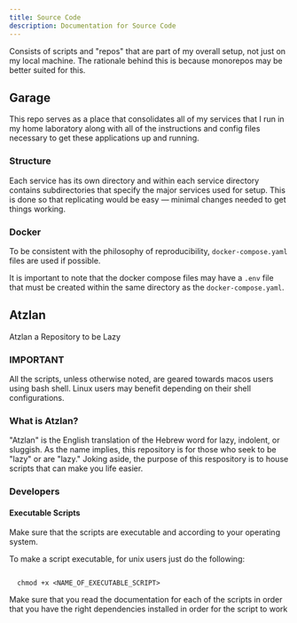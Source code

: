 ```yaml
---
title: Source Code
description: Documentation for Source Code
---
```



Consists of scripts and "repos" that are part of my overall setup, not just on my local machine. The rationale behind this is because monorepos may be better suited for this.

## Garage

This repo serves as a place that consolidates all of my services that I run in my home laboratory along with all of the instructions and config files necessary to get these applications up and running. 

### Structure

Each service has its own directory and within each service directory contains subdirectories that specify the major services used for setup. This is done so that replicating would be easy — minimal changes needed to get things working.


### Docker

To be consistent with the philosophy of reproducibility, `docker-compose.yaml` files are used if possible. 

It is important to note that the docker compose files may have a `.env` file that must be created within the same directory as the `docker-compose.yaml`. 


## Atzlan

Atzlan a Repository to be Lazy

### IMPORTANT

All the scripts, unless otherwise noted, are geared towards macos users using bash shell.
Linux users may benefit depending on their shell configurations.

### What is Atzlan?

"Atzlan" is the English translation of the Hebrew word for lazy, indolent, or sluggish.
As the name implies, this repository is for those who seek to be "lazy" or are "lazy."
Joking aside, the purpose of this respository is to house scripts that can make you life
easier.

### Developers

#### Executable Scripts

Make sure that the scripts are executable and according to your operating system.

To make a script executable, for unix users just do the following:

```shell

  chmod +x <NAME_OF_EXECUTABLE_SCRIPT>

```

Make sure that you read the documentation for each of the scripts in order that you have the right dependencies installed in order for the script to work
